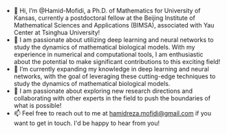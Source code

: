 - 👋 Hi, I’m @Hamid-Mofidi, a Ph.D. of Mathematics for University of Kansas, currently a postdoctoral fellow at the Beijing Institute of Mathematical Sciences and Applications (BIMSA), associated with Yau Center at Tsinghua University!
- 👀 I am passionate about utilizing deep learning and neural networks to study the dynamics of mathematical biological models. With my experience in numerical and computational tools, I am enthusiastic about the potential to make significant contributions to this exciting field!
- 🌱 I’m currently expanding my knowledge in deep learning and neural networks, with the goal of leveraging these cutting-edge techniques to study the dynamics of mathematical biological models. 
- 💞️ I am passionate about exploring new research directions and collaborating with other experts in the field to push the boundaries of what is possible!
- 📫 Feel free to reach out to me at hamidreza.mofidi@gmail.com if you want to get in touch. I'd be happy to hear from you!

<!---
Hamid-Mofidi/Hamid-Mofidi is a ✨ special ✨ repository because its `README.md` (this file) appears on your GitHub profile.
You can click the Preview link to take a look at your changes.
--->
